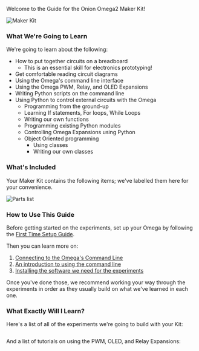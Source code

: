 Welcome to the Guide for the Onion Omega2 Maker Kit!

![Maker Kit](https://raw.githubusercontent.com/OnionIoT/Onion-Docs/master/Omega2/Kit-Guides/Maker/img/maker-kit-icon.png)

### What We're Going to Learn

<!-- DONE: // a listing of what this kit will teach the reader
//	* How to put together circuits on a breadboard (essential skill for electronics prototyping)
//	* Get comfortable reading circuit diagrams
//	* Using Python to control external circuits with the Omega
//		* From the ground-up programming
//		* Using existing Python modules
//		* Object Oriented programming
//			* Using classes
//			* Writing our own classes
//	* -->

We're going to learn about the following:

* How to put together circuits on a breadboard  
    * This is an essential skill for electronics prototyping!
* Get comfortable reading circuit diagrams
* Using the Omega's command line interface
* Using the Omega PWM, Relay, and OLED Expansions
* Writing Python scripts on the command line
* Using Python to control external circuits with the Omega
	* Programming from the ground-up
	* Learning If statements, For loops, While Loops
	* Writing our own functions
	* Programming existing Python modules
	* Controlling Omega Expansions using Python
	* Object Oriented programming
		* Using classes
		* Writing our own classes

### What's Included

<!-- DONE: // overview of what the Kit contains
// * include the image that was printed with the kits (ask Zheng for this) -->

Your Maker Kit contains the following items; we've labelled them here for your convenience.

![Parts list](https://raw.githubusercontent.com/OnionIoT/Onion-Docs/master/Omega2/Kit-Guides/Maker/img/maker-kit-parts-list.png)

### How to Use This Guide

<!-- // * setup your Omega (link to #first-time-setup)
// * install some of the software packages we'll need for our experiments (link to our software installation article)
// * we recommend working your way linearly through the experiments as they usually build on what we've just learned -->
Before getting started on the experiments, set up your Omega by following the [First Time Setup Guide](#first-time-setup).

Then you can learn more on:

1. [Connecting to the Omega's Command Line](#connecting-to-the-omega-terminal)
1. [An introduction to using the command line](#the-command-line)
1. [Installing the software we need for the experiments](#maker-kit-intro-installing-software)

Once you've done those, we recommend working your way through the experiments in order as they usually build on what we've learned in each one.

### What Exactly Will I Learn?


Here's a list of all of the experiments we're going to build with your Kit:

```{r child='../../Starter/intro/experiment-listing.md'}
```


And a list of tutorials on using the PWM, OLED, and Relay Expansions:

```{r child='./pwm-tutorial-listing.md'}
```
```{r child='./oled-tutorial-listing.md'}
```
```{r child='./relay-tutorial-listing.md'}
```
